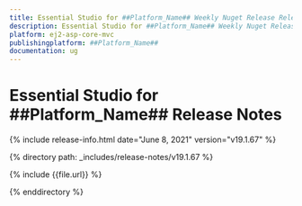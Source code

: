 ```yaml
---
title: Essential Studio for ##Platform_Name## Weekly Nuget Release Release Notes  
description: Essential Studio for ##Platform_Name## Weekly Nuget Release Release Notes  
platform: ej2-asp-core-mvc
publishingplatform: ##Platform_Name##
documentation: ug
---
```


# Essential Studio for  ##Platform_Name##  Release Notes  

{% include release-info.html date="June 8, 2021"   version="v19.1.67"  %} 

{% directory path: _includes/release-notes/v19.1.67 %}

{% include {{file.url}} %}

{% enddirectory %}

